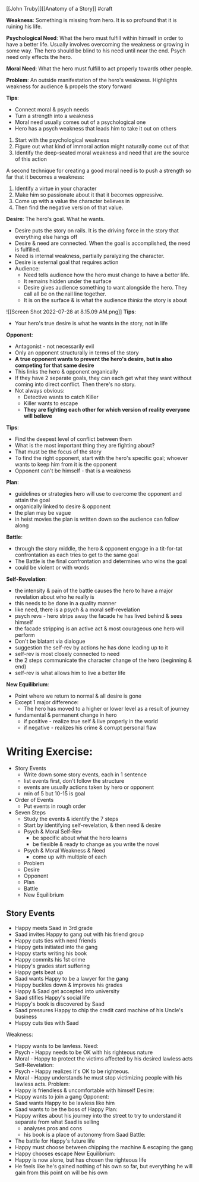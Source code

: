 [[John Truby]][[Anatomy of a Story]] #craft


**Weakness**: Something is missing from hero. It is so profound that it is ruining his life.

**Psychological Need**: What the hero must fulfill within himself in order to have a better life. Usually involves overcoming the weakness or growing in some way. The hero should be blind to his need until near the end. Psych need only effects the hero.

**Moral Need**: What the hero must fulfill to act properly towards other people.

**Problem**: An outside manifestation of the hero's weakness. Highlights weakness for audience & propels the story forward

**Tips**:
- Connect moral & psych needs
- Turn a strength into a weakness
- Moral need usually comes out of a psychological one
- Hero has a psych weakness that leads him to take it out on others

1. Start with the psychological weakness
2. Figure out what kind of immoral action might naturally come out of that
3. Identify the deep-seated moral weakness and need that are the source of this action

A second technique for creating a good moral need is to push a strength so far that it becomes a weakness:

1. Identify a virtue in your character
2. Make him so passionate about it that it becomes oppressive.  
3. Come up with a value the character believes in
4. Then find the negative version of that value.

**Desire**: The hero's goal. What he wants. 
- Desire puts the story on rails. It is the driving force in the story that everything else hangs off
- Desire & need are connected. When the goal is accomplished, the need is fulfilled.
- Need is internal weakness, partially paralyzing the character.
- Desire is external goal that requires action
- Audience:
	- Need tells audience how the hero must change to have a better life.
	- It remains hidden under the surface
	- Desire gives audience something to want alongside the hero. They call all be on the rail line together.
	- It is on the surface & is what the audience *thinks* the story is about

![[Screen Shot 2022-07-28 at 8.15.09 AM.png]]
**Tips**:
- Your hero's true desire is what he wants in the story, not in life

**Opponent**:
- Antagonist - not necessarily evil
- Only an opponent structurally in terms of the story
- **A true opponent wants to prevent the hero's desire, but is also competing for that same desire**
- This links the hero & opponent organically
- If they have 2 separate goals, they can each get what they want without coming into direct conflict. Then there's no story.
- Not always obvious:
	- Detective wants to catch Killer
	- Killer wants to escape
	- **They are fighting each other for which version of reality everyone will believe**

**Tips**:
- Find the deepest level of conflict between them
- What is the most important thing they are fighting about?
- That must be the focus of the story
- To find the right opponent, start with the hero's specific goal; whoever wants to keep him from it is the opponent
- Opponent can't be himself - that is a weakness

**Plan**:
- guidelines or strategies hero will use to overcome the opponent and attain the goal
- organically linked to desire & opponent
- the plan may be vague
- in heist movies the plan is written down so the audience can follow along

**Battle**:
- through the story middle, the hero & opponent engage in a tit-for-tat confrontation as each tries to get to the same goal
- The Battle is the final confrontation and determines who wins the goal
- could be violent or with words

**Self-Revelation**:
- the intensity & pain of the battle causes the hero to have a major revelation about who he really is
- this needs to be done in a quality manner
- like need, there is a psych & a moral self-revelation
- psych revs - hero strips away the facade he has lived behind  & sees himself
- the facade stripping is an active act & most courageous one hero will perform
- Don't be blatant via dialogue
- suggestion the self-rev by actions he has done leading up to it
- self-rev is most closely connected to need
- the 2 steps communicate the character change of the hero (beginning & end)
- self-rev is what allows him to live a better life

**New Equilibrium**:
- Point where we return to normal & all desire is gone
- Except 1 major difference:
	- The hero has moved to a higher or lower level as a result of journey
- fundamental & permanent change in hero
	- if positive - realize true self & live properly in the world
	- if negative - realizes his crime & corrupt personal flaw

# Writing Exercise:
- Story Events
	- Write down some story events, each in 1 sentence
	- list events first, don't follow the structure
	- events are usually actions taken by hero or opponent
	- min of 5 but 10-15 is goal
- Order of Events
	- Put events in rough order
- Seven Steps
	- Study the events & identify the 7 steps
	- Start by identifying self-revelation, & then need & desire
	- Psych & Moral Self-Rev
		- be specific about what the hero learns
		- be flexible & ready to change as you write the novel
	- Psych & Moral Weakness & Need
		- come up with multiple of each
	- Problem
	- Desire
	- Opponent
	- Plan
	- Battle
	- New Equilibrium

## Story Events
- Happy meets Saad in 3rd grade
- Saad invites Happy to gang out with his friend group
- Happy cuts ties with nerd friends
- Happy gets initiated into the gang
- Happy starts writing his book
- Happy commits his 1st crime
- Happy's grades start suffering
- Happy gets beat up
- Saad wants Happy to be a lawyer for the gang
- Happy buckles down & improves his grades
- Happy & Saad get accepted into university
- Saad stifles Happy's social life
- Happy's book is discovered by Saad
- Saad pressures Happy to chip the credit card machine of his Uncle's business
- Happy cuts ties with Saad

Weakness:
- Happy wants to be lawless.
Need:
- Psych - Happy needs to be OK with his righteous nature
- Moral - Happy to protect the victims affected by his desired lawless acts
Self-Revelation:
- Psych - Happy realizes it's OK to be righteous.
- Moral - Happy understands he must stop victimizing people with his lawless acts.
Problem:
- Happy is friendless & uncomfortable with himself
Desire:
- Happy wants to join a gang
Opponent:
- Saad wants Happy to be lawless like him
- Saad wants to be the boss of Happy
Plan:
- Happy writes about his journey into the street to try to understand it separate from what Saad is selling
	- analyses pros and cons
	- his book is a place of autonomy from Saad
Battle:
- The battle for Happy's future life
- Happy must choose between chipping the machine & escaping the gang
- Happy chooses escape
New Equilibrium:
- Happy is now alone, but has chosen the righteous life
- He feels like he's gained nothing of his own so far, but everything he will gain from this point on will be his own